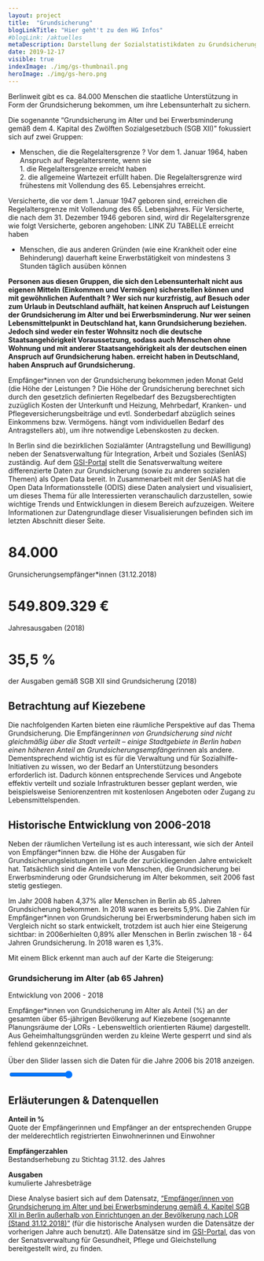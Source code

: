 ```yaml
---
layout: project
title:  "Grundsicherung"
blogLinkTitle: "Hier geht't zu den HG Infos"
#blogLink: /aktuelles
metaDescription: Darstellung der Sozialstatistikdaten zu Grundsicherung.
date: 2019-12-17
visible: true
indexImage: ./img/gs-thumbnail.png
heroImage: ./img/gs-hero.png
---
```


Berlinweit gibt es ca. 84.000 Menschen die staatliche Unterstützung in Form der Grundsicherung bekommen, um ihre Lebensunterhalt zu sichern.

Die sogenannte “Grundsicherung im Alter und bei Erwerbsminderung gemäß dem 4\. Kapital des Zwölften Sozialgesetzbuch (SGB XII)” fokussiert sich auf zwei Gruppen:

- Menschen, die die <span class="text-hover">Regelaltersgrenze <span class="questionmark">?</span> <span class="tooltiptext">Vor dem 1\. Januar 1964, haben Anspruch auf Regelaltersrente, wenn sie  
1\. die Regelaltersgrenze erreicht haben  
2\. die allgemeine Wartezeit erfüllt haben. Die Regelaltersgrenze wird frühestens mit Vollendung des 65. Lebensjahres erreicht.  

Versicherte, die vor dem 1\. Januar 1947 geboren sind, erreichen die Regelaltersgrenze mit Vollendung des 65\. Lebensjahres. Für Versicherte, die nach dem 31\. Dezember 1946 geboren sind, wird dir Regelaltersgrenze wie folgt Versicherte, geboren angehoben: LINK ZU TABELLE</span> </span>erreicht haben</span> 

- Menschen, die aus anderen Gründen (wie eine Krankheit oder eine Behinderung) dauerhaft keine Erwerbstätigkeit von mindestens 3 Stunden täglich ausüben können

**Personen aus diesen Gruppen, die sich den Lebensunterhalt nicht aus eigenen Mitteln (Einkommen und Vermögen) sicherstellen können und mit <span class="text-hover">gewöhnlichen Aufenthalt <span class="questionmark">?</span> <span class="tooltiptext">Wer sich nur kurzfristig, auf Besuch oder zum Urlaub in Deutschland aufhält, hat keinen Anspruch auf Leistungen der Grundsicherung im Alter und bei Erwerbsminderung. Nur wer seinen Lebensmittelpunkt in Deutschland hat, kann Grundsicherung beziehen.  
Jedoch sind weder ein fester Wohnsitz noch die deutsche Staatsangehörigkeit Voraussetzung, sodass auch Menschen ohne Wohnung und mit anderer Staatsangehörigkeit als der deutschen einen Anspruch auf Grundsicherung haben.</span></span> erreicht haben in Deutschland, haben Anspruch auf Grundsicherung.** 

Empfänger*innen von der Grundsicherung bekommen jeden Monat Geld (die <span class="text-hover">Höhe der Leistungen <span class="questionmark">?</span> <span class="tooltiptext">Die Höhe der Grundsicherung berechnet sich durch den gesetzlich definierten Regelbedarf des Bezugsberechtigten zuzüglich Kosten der Unterkunft und Heizung, Mehrbedarf, Kranken- und Pflegeversicherungsbeiträge und evtl. Sonderbedarf abzüglich seines Einkommens bzw. Vermögens.</span></span> hängt vom individuellen Bedarf des Antragstellers ab), um ihre notwendige Lebenskosten zu decken.

In Berlin sind die bezirklichen Sozialämter (Antragstellung und Bewilligung) neben der Senatsverwaltung für Integration, Arbeit und Soziales (SenIAS) zuständig. Auf dem [GSI-Portal](http://www.gsi-berlin.info) stellt die Senatsverwaltung weitere differenzierte Daten zur Grundsicherung (sowie zu anderen sozialen Themen) als Open Data bereit. In Zusammenarbeit mit der SenIAS hat die Open Data Informationsstelle (ODIS) diese Daten analysiert und visualisiert, um dieses Thema für alle Interessierten veranschaulich darzustellen, sowie wichtige Trends und Entwicklungen in diesem Bereich aufzuzeigen. Weitere Informationen zur Datengrundlage dieser Visualisierungen befinden sich im letzten Abschnitt dieser Seite.

<div class="chart-content p-24 mb-6" id="number-wrapper">
    <div class="number-div">
      <h1>84.000</h1>
      <p>Grunsicherungsempfänger*innen (31.12.2018)</p>
    </div>
    <div class="number-div">
      <h1>549.809.329 €</h1>
      <p>Jahresausgaben (2018)</p>
    </div>
    <div class="number-div">
      <h1>35,5 %</h1>
      <p>der Ausgaben gemäß SGB XII sind Grundsicherung (2018)</p>
    </div>
  </div>

## Betrachtung auf Kiezebene

Die nachfolgenden Karten bieten eine räumliche Perspektive auf das Thema Grundsicherung. Die Empfänger*innen von Grundsicherung sind nicht gleichmäßig über die Stadt verteilt – einige Stadtgebiete in Berlin haben einen höheren Anteil an Grundsicherungsempfänger*innen als andere. Dementsprechend wichtig ist es für die Verwaltung und für Sozialhilfe-Initiativen zu wissen, wo der Bedarf an Unterstützung besonders erforderlich ist. Dadurch können entsprechende Services und Angebote effektiv verteilt und soziale Infrastrukturen besser geplant werden, wie beispielsweise Seniorenzentren mit kostenlosen Angeboten oder Zugang zu Lebensmittelspenden.

<div class="map-content grey-bg p-3 mt-6 mb-6" id="map-wrapper">
      <div class="flex-wrapper col">
        <div class="map-text">
          <h3 id="content-topic"></h3>
          <span class="headline-03" id="content-title"></span>
          <p class="headline-04" id="content-description"></p>
        </div>
        <div id="navigation">
          <ul id="main-navigation"></ul>
          <ul id="sub-navigation"></ul>
        </div>
      <div id="map"></div>
    </div>
  </div>

## Historische Entwicklung von 2006-2018

Neben der räumlichen Verteilung ist es auch interessant, wie sich der Anteil von Empfänger*innen bzw. die Höhe der Ausgaben für Grundsicherungsleistungen im Laufe der zurückliegenden Jahre entwickelt hat. Tatsächlich sind die Anteile von Menschen, die Grundsicherung bei Erwerbsminderung oder Grundsicherung im Alter bekommen, seit 2006 fast stetig gestiegen.

  <div class="chart-content pb-3 mt-6 mb-6" id="timeline-wrapper">
    <div id="timeline" class="linechart"></div>
  </div>

Im Jahr 2008 haben 4,37% aller Menschen in Berlin ab 65 Jahren Grundsicherung bekommen. In 2018 waren es bereits 5,9%. Die Zahlen für Empfänger*innen von Grundsicherung bei Erwerbsminderung haben sich im Vergleich nicht so stark entwickelt, trotzdem ist auch hier eine Steigerung sichtbar: in 2006erhielten 0,89% aller Menschen in Berlin zwischen 18 - 64 Jahren Grundsicherung. In 2018 waren es 1,3%.

Mit einem Blick erkennt man auch auf der Karte die Steigerung:

  <div class="map-content grey-bg  p-3 mt-6" id="timelapse-map-wrapper">
      <div class="flex-wrapper col">
        <div class="map-text">
          <h3 id="content-topic">Grundsicherung im Alter (ab 65 Jahren)</h3>
          <span class="headline-03" id="content-title">Entwicklung von 2006 - 2018</span>
          <p style="margin-bottom: 10px;" class="headline-04" id="content-description">Empfänger*innen von
            Grundsicherung im Alter als Anteil (%) an der gesamten über 65-jährigen Bevölkerung auf Kiezebene
            (sogenannte Planungsräume der LORs - Lebensweltlich orientierten Räume) dargestellt. Aus
            Geheimhaltungsgründen werden zu kleine Werte gesperrt und sind als fehlend gekennzeichnet.<br><br>Über den
            Slider lassen sich die Daten für die Jahre 2006 bis 2018 anzeigen.</p>
        </div>
        <div id="slider-wrapper slider-container">
          <input class="slider" id="slider" type="range" value="2018" min="2006" max="2018" step="1" />
          <div id="year-label"></div>
        </div>
      </div>
      <div id="timelapse-map"></div>
  </div>

  <div class="chart-content pb-6" id="rent-income-wrapper">
    <div id="rent-income" class ="linechart"></div>
  </div>

## Erläuterungen & Datenquellen

**Anteil in %**  
Quote der Empfängerinnen und Empfänger an der entsprechenden Gruppe der melderechtlich registrierten Einwohnerinnen und Einwohner

**Empfängerzahlen**  
Bestandserhebung zu Stichtag 31.12\. des Jahres

**Ausgaben**  
kumulierte Jahresbeträge

Diese Analyse basiert sich auf dem Datensatz, [“Empfänger/innen von Grundsicherung im Alter und bei Erwerbsminderung gemäß 4\. Kapitel SGB XII in Berlin außerhalb von Einrichtungen an der Bevölkerung nach LOR (Stand 31.12.2018)”](http://www.gsi-berlin.info/redirectA.asp?filename=TS1700199029201812.xls) (für die historische Analysen wurden die Datensätze der vorherigen Jahre auch benutzt). Alle Datensätze sind im [GSI-Portal](http://www.gsi-berlin.info), das von der Senatsverwaltung für Gesundheit, Pflege und Gleichstellung bereitgestellt wird, zu finden.

  <link rel="stylesheet" href="./css/main.css">
  <script src="./js/topojson-client/topojson-client.min.js"></script>
  <script src="./js/d3.v5.min.js"></script>
  <script src="./js/map.js"></script>
  <script src="./js/timelapse.js"></script>
  <script src="./js/linechart.js"></script>